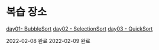 # 복습 장소
[day01- BubbleSort](https://github.com/applan/Learning/tree/main/review/src/review/day01)
[day02 - SelectionSort](https://github.com/applan/Learning/tree/main/review/src/review/day02)
[day03 - QuickSort](https://github.com/applan/Learning/tree/main/review/src/review/day03)

2022-02-08 완료
2022-02-09 완료
